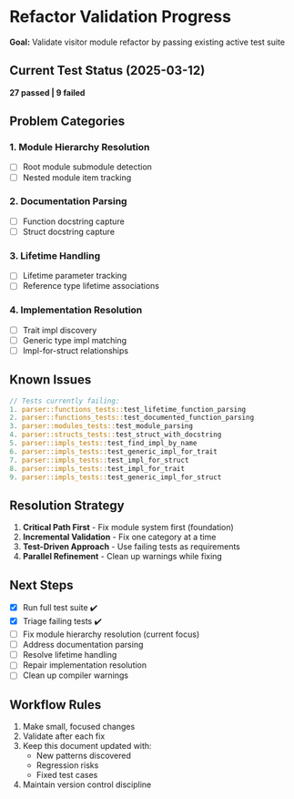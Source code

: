 # Refactor Validation Progress

**Goal:** Validate visitor module refactor by passing existing active test suite

## Current Test Status (2025-03-12)
**27 passed | 9 failed**

## Problem Categories

### 1. Module Hierarchy Resolution
- [ ] Root module submodule detection
- [ ] Nested module item tracking

### 2. Documentation Parsing
- [ ] Function docstring capture
- [ ] Struct docstring capture

### 3. Lifetime Handling
- [ ] Lifetime parameter tracking
- [ ] Reference type lifetime associations

### 4. Implementation Resolution
- [ ] Trait impl discovery
- [ ] Generic type impl matching
- [ ] Impl-for-struct relationships

## Known Issues
```rust
// Tests currently failing:
1. parser::functions_tests::test_lifetime_function_parsing
2. parser::functions_tests::test_documented_function_parsing  
3. parser::modules_tests::test_module_parsing
4. parser::structs_tests::test_struct_with_docstring
5. parser::impls_tests::test_find_impl_by_name
6. parser::impls_tests::test_generic_impl_for_trait
7. parser::impls_tests::test_impl_for_struct
8. parser::impls_tests::test_impl_for_trait  
9. parser::impls_tests::test_generic_impl_for_struct
```

## Resolution Strategy
1. **Critical Path First** - Fix module system first (foundation)
2. **Incremental Validation** - Fix one category at a time
3. **Test-Driven Approach** - Use failing tests as requirements
4. **Parallel Refinement** - Clean up warnings while fixing

## Next Steps
- [x] Run full test suite ✔️
- [x] Triage failing tests ✔️
- [ ] Fix module hierarchy resolution (current focus)
- [ ] Address documentation parsing
- [ ] Resolve lifetime handling
- [ ] Repair implementation resolution
- [ ] Clean up compiler warnings

## Workflow Rules
1. Make small, focused changes
2. Validate after each fix
3. Keep this document updated with:
   - New patterns discovered
   - Regression risks
   - Fixed test cases
4. Maintain version control discipline
